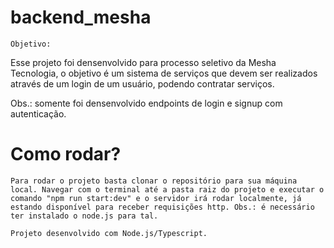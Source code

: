 # backend_mesha

    Objetivo:

Esse projeto foi densenvolvido para processo seletivo da Mesha Tecnologia, o objetivo é um sistema de serviços que devem ser realizados através de um login de um usuário, podendo contratar serviços.

Obs.: somente foi densenvolvido endpoints de login e signup com autenticação.

# Como rodar?

    Para rodar o projeto basta clonar o repositório para sua máquina local. Navegar com o terminal até a pasta raiz do projeto e executar o comando "npm run start:dev" e o servidor irá rodar localmente, já estando disponível para receber requisições http. Obs.: é necessário ter instalado o node.js para tal.

    Projeto desenvolvido com Node.js/Typescript.
